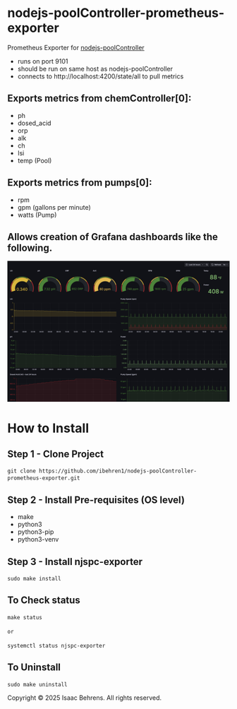 # nodejs-poolController-prometheus-exporter
Prometheus Exporter for [nodejs-poolController](https://github.com/tagyoureit/nodejs-poolController?tab=readme-ov-file)  
- runs on port 9101
- should be run on same host as nodejs-poolController
- connects to http://localhost:4200/state/all to pull metrics

## Exports metrics from chemController[0]:
- ph
- dosed_acid
- orp
- alk
- ch 
- lsi 
- temp (Pool) 


## Exports metrics from pumps[0]:
- rpm 
- gpm (gallons per minute)
- watts (Pump)

## Allows creation of Grafana dashboards like the following.
![](./images/dashboard.png)

# How to Install
## Step 1 - Clone Project
```
git clone https://github.com/ibehren1/nodejs-poolController-prometheus-exporter.git
```


## Step 2 - Install Pre-requisites (OS level)
- make
- python3
- python3-pip
- python3-venv


## Step 3 - Install njspc-exporter
```
sudo make install
```


## To Check status
```
make status

or

systemctl status njspc-exporter
```


## To Uninstall
```
sudo make uninstall
```


Copyright © 2025 Isaac Behrens. All rights reserved.